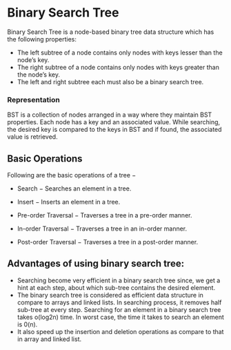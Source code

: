 # Binary Search Tree

Binary Search Tree is a node-based binary tree data structure which has the following properties:

- The left subtree of a node contains only nodes with keys lesser than the node’s key.
- The right subtree of a node contains only nodes with keys greater than the node’s key.
- The left and right subtree each must also be a binary search tree.

### Representation

BST is a collection of nodes arranged in a way where they maintain BST properties. Each node has a key and an associated value. While searching, the desired key is compared to the keys in BST and if found, the associated value is retrieved.

## Basic Operations

Following are the basic operations of a tree −

- Search − Searches an element in a tree.

- Insert − Inserts an element in a tree.

- Pre-order Traversal − Traverses a tree in a pre-order manner.

- In-order Traversal − Traverses a tree in an in-order manner.

- Post-order Traversal − Traverses a tree in a post-order manner.

## Advantages of using binary search tree:

- Searching become very efficient in a binary search tree since, we get a hint at each step, about which sub-tree contains the desired element.
- The binary search tree is considered as efficient data structure in compare to arrays and linked lists. In searching process, it removes half sub-tree at every step. Searching for an element in a binary search tree takes o(log2n) time. In worst case, the time it takes to search an element is 0(n).
- It also speed up the insertion and deletion operations as compare to that in array and linked list.
